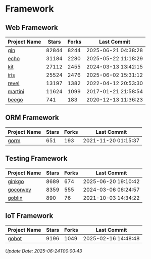 # Framework

## Web Framework
| Project Name | Stars | Forks | Last Commit |
| ------------ | ----- | ----- | ----------- |
| [gin](https://github.com/gin-gonic/gin) | 82844 | 8244 | 2025-06-21 04:38:28 |
| [echo](https://github.com/labstack/echo) | 31184 | 2280 | 2025-05-22 11:18:29 |
| [kit](https://github.com/go-kit/kit) | 27112 | 2455 | 2024-03-13 13:42:15 |
| [iris](https://github.com/kataras/iris) | 25524 | 2476 | 2025-06-02 15:31:12 |
| [revel](https://github.com/revel/revel) | 13197 | 1382 | 2022-04-12 20:53:30 |
| [martini](https://github.com/go-martini/martini) | 11624 | 1099 | 2017-01-21 21:58:54 |
| [beego](https://github.com/astaxie/beego) | 741 | 183 | 2020-12-13 11:36:23 |

## ORM Framework
| Project Name | Stars | Forks | Last Commit |
| ------------ | ----- | ----- | ----------- |
| [gorm](https://github.com/jinzhu/gorm) | 651 | 193 | 2021-11-20 01:15:37 |

## Testing Framework
| Project Name | Stars | Forks | Last Commit |
| ------------ | ----- | ----- | ----------- |
| [ginkgo](https://github.com/onsi/ginkgo) | 8689 | 674 | 2025-06-20 19:10:42 |
| [goconvey](https://github.com/smartystreets/goconvey) | 8359 | 555 | 2024-03-06 06:24:57 |
| [goblin](https://github.com/franela/goblin) | 890 | 76 | 2021-10-03 14:34:22 |

## IoT Framework
| Project Name | Stars | Forks | Last Commit |
| ------------ | ----- | ----- | ----------- |
| [gobot](https://github.com/hybridgroup/gobot) | 9196 | 1049 | 2025-02-16 14:48:48 |

*Update Date: 2025-06-24T00:00:43*